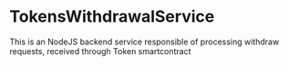 # TokensWithdrawalService
This is an NodeJS backend service responsible of processing withdraw requests, received through Token smartcontract
